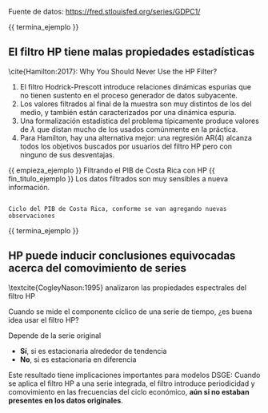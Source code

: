Fuente de datos: <https://fred.stlouisfed.org/series/GDPC1/>

{{ termina_ejemplo }}





## El filtro HP tiene malas propiedades estadísticas
\cite{Hamilton:2017}: Why You Should Never Use the HP Filter?

1. El filtro Hodrick-Prescott introduce relaciones dinámicas espurias que no tienen sustento en el proceso generador de datos subyacente.
2. Los valores filtrados al final de la muestra son muy distintos de los del medio, y también están caracterizados por una dinámica espuria.
3. Una formalización estadística del problema típicamente produce valores de $\lambda$ que distan mucho de los usados comúnmente en la práctica.
4. Para Hamilton, hay una alternativa mejor: una regresión AR(4) alcanza todos los objetivos buscados por usuarios del filtro HP pero con ninguno de sus desventajas.



{{ empieza_ejemplo }} Filtrando el PIB de Costa Rica con HP {{ fin_titulo_ejemplo }}
Los datos filtrados son muy sensibles a nueva información.

```{figure} figures/pib-hp-tails.png

Ciclo del PIB de Costa Rica, conforme se van agregando nuevas observaciones
```
{{ termina_ejemplo }}



## HP puede inducir conclusiones equivocadas acerca del comovimiento de series
\textcite{CogleyNason:1995} analizaron las propiedades espectrales del filtro HP

Cuando se mide el componente cíclico de una serie de tiempo, ¿es buena idea usar el filtro HP?

Depende de la serie original

- **Sí**, si es estacionaria alrededor de tendencia
- **No**, si es estacionaria en diferencia

Este resultado tiene implicaciones importantes para modelos DSGE: Cuando se aplica el filtro HP a una serie integrada, el filtro introduce periodicidad y comovimiento en las frecuencias del ciclo económico, **aún si no estaban presentes en los datos originales**.